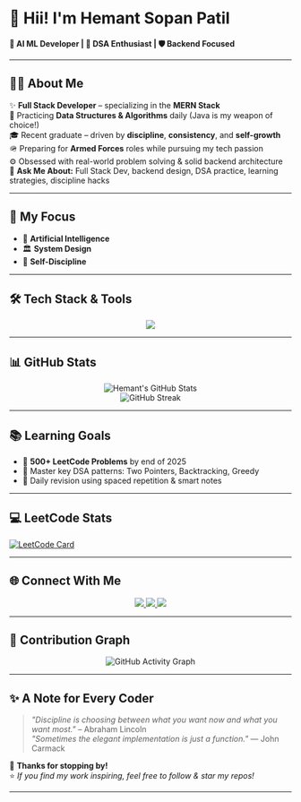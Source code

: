 # 👋 Hii! I'm Hemant Sopan Patil

**🚀 AI ML Developer | 🧩 DSA Enthusiast | 🛡️ Backend Focused**

---

## 🧑‍💻 About Me

✨ **Full Stack Developer** – specializing in the **MERN Stack**  
🧠 Practicing **Data Structures & Algorithms** daily (Java is my weapon of choice!)  
🎓 Recent graduate – driven by **discipline**, **consistency**, and **self-growth**  
🪖 Preparing for **Armed Forces** roles while pursuing my tech passion  
⚙️ Obsessed with real-world problem solving & solid backend architecture  
💬 **Ask Me About:** Full Stack Dev, backend design, DSA practice, learning strategies, discipline hacks

---

## 🎯 My Focus

- 🤖 **Artificial Intelligence**
- 🏛️ **System Design**
- 🧘 **Self-Discipline**

---

## 🛠️ Tech Stack & Tools

<p align="center">
  <img src="https://skillicons.dev/icons?i=mongodb,express,react,nodejs,js,java,git,vscode" />
</p>

---

## 📊 GitHub Stats

<p align="center">
  <img src="https://github-readme-stats.vercel.app/api?username=Hemant210&show_icons=true&theme=tokyonight" alt="Hemant's GitHub Stats" />
  <br>
  <img src="https://streak-stats.demolab.com?user=Hemant210&theme=tokyonight&hide_border=true&date_format=j%20M%5B%20Y%5D" alt="GitHub Streak" />
</p>

---

## 📚 Learning Goals

- 📌 **500+ LeetCode Problems** by end of 2025
- 🧩 Master key DSA patterns: Two Pointers, Backtracking, Greedy
- 🔄 Daily revision using spaced repetition & smart notes

---

## 💻 LeetCode Stats

[![LeetCode Card](https://leetcard.jacoblin.cool/Hemant2103?theme=dark&font=Baloo%20Bhai&ext=heatmap)](https://leetcode.com/u/Hemant2103/)

---

## 🌐 Connect With Me

<p align="center">
  <a href="https://www.linkedin.com/in/hemant-patil-a73000321">
    <img src="https://img.shields.io/badge/-LinkedIn-0A66C2?style=for-the-badge&logo=linkedin&logoColor=white"/>
  </a>
  <a href="https://www.instagram.com/Hemant-Hemant2103">
    <img src="https://img.shields.io/badge/-Instagram-E4405F?style=for-the-badge&logo=instagram&logoColor=white"/>
  </a>
  <a href="mailto:Hemant-hemantpatil.2103@gmail.com">
    <img src="https://img.shields.io/badge/-Gmail-D14836?style=for-the-badge&logo=gmail&logoColor=white"/>
  </a>
</p>

---

## 📅 Contribution Graph

<p align="center">
  <img src="https://github-readme-activity-graph.vercel.app/graph?username=Hemant210&theme=tokyonight" alt="GitHub Activity Graph"/>
</p>

---

## ✨ A Note for Every Coder

> _"Discipline is choosing between what you want now and what you want most."_ – Abraham Lincoln  
> _"Sometimes the elegant implementation is just a function."_ — John Carmack

💙 **Thanks for stopping by!**  
⭐️ _If you find my work inspiring, feel free to follow & star my repos!_

---
